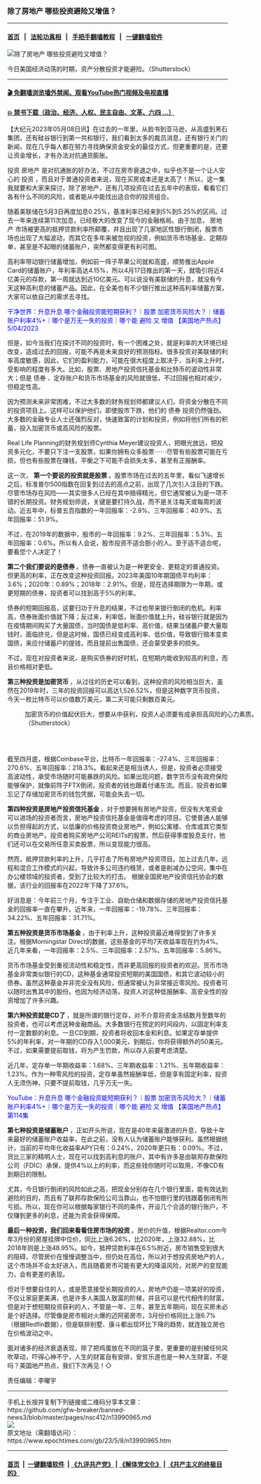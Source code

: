### 除了房地产 哪些投资避险又增值？
------------------------

#### [首页](https://github.com/gfw-breaker/banned-news3/blob/master/README.md) &nbsp;&nbsp;|&nbsp;&nbsp; [法轮功真相](https://github.com/begood0513/basic/blob/master/README.md)  &nbsp;&nbsp;|&nbsp;&nbsp; [手把手翻墙教程](https://github.com/gfw-breaker/guides/wiki)  &nbsp;&nbsp;|&nbsp;&nbsp; [一键翻墙软件](https://github.com/gfw-breaker/nogfw/blob/master/README.md)  



<div><img alt="除了房地产 哪些投资避险又增值？" class="attachment-djy_600_400 size-djy_600_400 wp-post-image" src="https://i.epochtimes.com/assets/uploads/2023/05/id13990971-shutterstock_2142212239-600x400.jpg"/>
<div class="caption">
 <p>
  今日美国经济动荡的时期，资产分散投资才能避险。（Shutterstock）
 </p>
</div></div><hr/>

#### [ 🎬  免翻墙浏览墙外禁闻、观看YouTube热门视频及电视直播](https://github.com/gfw-breaker/HelloWorld)

#### [ 💥  禁书下载（政治、经济、人权、民主自由、文革、六四 ...）](https://github.com/gfw-breaker/books/blob/master/README.md)

<div><p>
 【大纪元2023年05月08日讯】在过去的一年里，从脸书到亚马逊，从高盛到黑石集团，还有硅谷银行到第一共和银行，我们看到太多的裁员消息，还有银行关门的新闻，现在几乎每人都在努力寻找确保资金安全的最佳方式，但更重要的是，还要让资金增长，才有办法对抗通货膨胀。
</p>
<p>
 <ok href="https://www.epochtimes.com/gb/tag/%E6%8A%95%E8%B5%84.html">
  投资
 </ok>
 <ok href="https://www.epochtimes.com/gb/tag/%E6%88%BF%E5%9C%B0%E4%BA%A7.html">
  房地产
 </ok>
 是对抗通胀的好办法，不过在房市衰退之中，似乎也不是一个让人安心的
 <ok href="https://www.epochtimes.com/gb/tag/%E6%8A%95%E8%B5%84.html">
  投资
 </ok>
 ，而且对于普通投资者来说，现在买房成本还是太高了！所以，这一集我就要和大家来探讨，除了房地产，还有几项投资在过去五年中的表现，看看它们各有什么不同的风险，或者能从中能找出适合你的投资组合。
</p>
<p>
 随着美联储在5月3日再度加息0.25%，基准利率已经来到5%到5.25%的区间。过去一年来连续第11次加息，已经极大的改变了现今的金融格局。由于加息，
 <ok href="https://www.epochtimes.com/gb/tag/%E6%88%BF%E5%9C%B0%E4%BA%A7.html">
  房地产
 </ok>
 市场被更高的抵押贷款利率所颠覆，并且出现了几家地区性银行倒闭，股票市场也出现了大幅波动，而其它在多年来被忽视的投资，例如货币市场基金、定期存单，甚至是不起眼的储蓄账户，突然都变得更有利可图。
</p>
<p>
 高利率带动银行储蓄增加，例如前一阵子苹果公司就和高盛，顺势推出Apple Card的储蓄账户，年利率高达4.15%，所以4月17日推出的第一天，就吸引将近4亿美元的存款，第一周就达到近10亿美元。可以说没有美联储的升息，就没有今天这种高利息的储蓄产品。因此，在全美也有不少银行推出这种高利率储蓄方案，大家可以依自己的需求去寻找。
</p>
<p>
 <span style="color: #0000ff;">
  干净世界：升息升息 哪个金融投资能短期获利？｜股票 加密货币风险大？｜储蓄账户利率4%+｜哪个是万无一失的投资｜哪个能
  <ok href="https://www.epochtimes.com/gb/tag/%E9%81%BF%E9%99%A9.html">
   避险
  </ok>
  又
  <ok href="https://www.epochtimes.com/gb/tag/%E5%A2%9E%E5%80%BC.html">
   增值
  </ok>
  【美国地产热点】5/04/2023
 </span>
 <br/>
</p>
<p>
 但是，如今当我们在探讨不同的投资时，有一个困难之处，就是利率的大环境已经改变，造成过去的回报，可能不再是未来良好的预测指标。很多投资对美联储的利率高度敏感，因此，它们的盈利能力，可能在很大程度上取决于，当利率上升时，受影响的程度有多大。比如，股票、房地产投资信托基金和比特币的波动性非常大；但是
 <ok href="https://www.epochtimes.com/gb/tag/%E5%80%BA%E5%88%B8.html">
  债券
 </ok>
 、定存账户和货币市场基金的风险就很低，不过回报也相对减少，但稳定性高。
</p>
<p>
 因为预测未来非常困难，不过大多数的财务规划师都建议人们，将资金分散在不同的投资项目上。这样可以保护他们，即使股市下跌，他们的
 <ok href="https://www.epochtimes.com/gb/tag/%E5%80%BA%E5%88%B8.html">
  债券
 </ok>
 投资仍然强劲。大多数的金融专业人士还强烈反对，快速致富的计划和投资，例如将他们所有的积蓄，投入加密货币或高风险的股票。
</p>
<p>
 Real Life Planning的财务规划师Cynthia Meyer建议投资人，把眼光放远，把投资多元化，不要只下注一支股票，如果你拥有众多股票⋯⋯尽管有些股票可能在亏损，但也有些股票在赚钱，平衡之下可能不会损失太多，甚至有正报酬率。
</p>
<p>
 这一次，
 <strong>
  第一个要说的投资就是股票
 </strong>
 。股票市场在过去的五年里，看似飞速增长之后，标准普尔500指数在回复到过去的高点之前，出现了几次引人注目的下跌。尽管市场存在风险——其实很多人已经在其中赔得精光，但它通常被认为是一项不错的长期投资。财务规划师说，关键是要打持久战，而不是关注每天或每周的波动。近五年中，标普五百指数的一年回报率：-2.9%、三年回报率：40.9%、五年回报率：51.9%。
</p>
<p>
 不过，在2019年的数据中，股市的一年回报率：9.2%、三年回报率：5.3%、五年回报率：0.6%。所以有人会说，股市投资不适合胆小的人。至于适不适合呢，要看您个人决定了！
</p>
<p>
 <strong>
  第二个我们要说的是债券
 </strong>
 。债券一直被认为是一种更安全、更稳定的普通投资。但更高的利率，正在改变这种投资回报。2023年美国10年期国债平均利率：3.6%；2020年：0.89%；2018年：2.91%。但是，现在选择期限为一年期，或更短期的债券，投资者可以找到高于5%的利率。
</p>
<p>
 债券的短期回报高，这要归功于升息的结果，不过也带来银行倒闭的危机。利率高，债券账面价值就下降；反过来，利率低，账面价值就上升。硅谷银行就是因为在疫情期间购买了大量国债，当时国债是低利率、高价值，结果当储蓄户要大量取钱时，面临挤兑，但是这时候，国债已经变成高利率、低价值，导致银行赔本变卖国债，来应付储蓄户的提钱，而且提前出售国债，还会蒙受更多的损失。
</p>
<p>
 不过，现在对投资者来说，是购买债券的好时机，在短期内能收到较高的利息，而且价格相对更低。
</p>
<p>
 <strong>
  第三种投资是加密货币
 </strong>
 ，从过往的历史可以看到，这种投资的风险相当巨大，虽然在2019年时，三年的投资回报可以高达1,526.52%，但是这种数字货币投资，今天一枚比特币可以价值数万美元，第二天可能只剩数百美元。
</p>
<figure aria-describedby="caption-attachment-13990983" class="wp-caption aligncenter" id="attachment_13990983" style="width: 600px">
 <ok href="https://i.epochtimes.com/assets/uploads/2023/05/id13990983-shutterstock_1446278705.jpg" target="_blank">
  <img alt="" class="size-large wp-image-13990983" src="https://i.epochtimes.com/assets/uploads/2023/05/id13990983-shutterstock_1446278705-600x351.jpg"/>
 </ok>
 <br/><figcaption class="wp-caption-text" id="caption-attachment-13990983">
  加密货币的价值起伏巨大，想要从中获利，投资人必须要有成承担高风险的心力素质。（Shutterstock）
 </figcaption><br/>
</figure><br/>
<p>
 截至四月底，根据Coinbase平台，比特币一年回报率：-27.4%、三年回报率：270.6%、五年回报率：218.3%。看起来还是相当诱人，但是，投资者必须接受高波动性，承受市场随时可能暴跌的风险。如果出现问题，数字货币没有政府保险能够保护，就像前阵子FTX倒闭，投资者的钱也跟着付诸东流。而且，投资者如果忘记了存储加密货币的钱包凭据，可能会失去一切。
</p>
<p>
 <strong>
  第四种投资是房地产投资信托基金
 </strong>
 ，对于想要拥有房地产投资，但没有大笔资金可以进场的投资者而言，房地产投资信托基金是值得考虑的项目。它使普通人能够以负担得起的方式，以低廉的价格投资商业房地产，例如公寓楼、仓库或其它类型的商业房地产。投资者购买房地产公司REITs的股票，然后获得季度股息支付，他们还可以在交易所任意买卖股票，所以变现能力很高。
</p>
<p>
 然而，抵押贷款利率的上升，几乎打击了所有房地产投资项目。加上过去几年，远程和混合工作模式的兴起，导致许多公司违约租赁，或者是削减办公空间，集中在办公楼领域的投资者，受到了比较大的打击。 根据全国房地产投资信托协会的数据，该行业的回报率在2022年下降了37.6%。
</p>
<p>
 好消息是：今年前三个月，专注于工业、自助仓储和数据存储的房地产投资信托基金的回报率一直在攀升。近年来，一年回报率：-19.78%、三年回报率：34.22%、五年回报率：31.71%。
</p>
<p>
 <strong>
  第五种投资是货币市场基金
 </strong>
 ，由于利率上升，这种投资最近难得受到了许多关注。根据Morningstar Direct的数据，这些基金的平均7天收益率现在约为4%。近几年来看，一年回报率：2.5%、三年回报率：2.57%、五年回报率：5.86%。
</p>
<p>
 货币市场基金受到重视流动性和稳定性，而非更高回报的投资者的欢迎。货币市场基金非常类似银行的CD，这种基金通常投资短期的美国国债，和其它波动较小的债券。虽然这种基金并非完全没有风险，但通常被认为非常接近零风险。投资者可以随时出售其中的股份。也因为经济动荡，投资人对这种低报酬率、高安全性的投资增加了许多兴趣。
</p>
<p>
 <strong>
  第六种投资就是CD了
 </strong>
 ，就是所谓的银行定存，对不介意将资金冻结数月至数年的投资者，也可以考虑这种金融商品。大多数银行在预定的时间段内，以固定利率支付一定数额的利息。一旦CD到期，投资者将收回本金和利息。如果定存单提供5%的年利率，对一年期的CD存入1,000美元，到期后，你将获得额外的50美元。不过，如果需要提前取钱，将为产生罚款，所以存入前要考虑清楚。
</p>
<p>
 近几年，定存单一年期收益率：1.68%、三年期收益率：1.21%、五年期收益率：1.23%。作为一种零风险的投资，定存单虽然报酬率低，但是享有固定利率，投资人无须伤神，只要不提前取钱，几乎万无一失。
</p>
<p>
 <span style="color: #0000ff;">
  YouTube：升息升息 哪个金融投资能短期获利？｜股票 加密货币风险大？｜储蓄账户利率4%+｜哪个是万无一失的投资｜哪个能
  <ok href="https://www.epochtimes.com/gb/tag/%E9%81%BF%E9%99%A9.html">
   避险
  </ok>
  又
  <ok href="https://www.epochtimes.com/gb/tag/%E5%A2%9E%E5%80%BC.html">
   增值
  </ok>
  【美国地产热点】第114集
 </span>
 <br/>
</p>
<p>
 <strong>
  第七种投资是储蓄账户
 </strong>
 ，正如开头所说，现在是40年来最激进的升息，导致十年来最好的储蓄账户收益率，在此之前，没有人认为储蓄账户能够获利。虽然根据统计，当前的平均年化收益率APY只有：0.24%，2020年更只有：0.09%。不过，货比三家的精明人士，现在可以找到高利息的账户，其中有许多是由联邦存款保险公司（FDIC）承保，提供4%以上的利率，而这些钱你随时可以取用，不像CD有到期日的限制。
</p>
<p>
 尤其，今日银行倒闭的风险如此之高，把现金分别存在几个银行里面，能有效达到避险的目的，而且有了联邦存款保险公司当靠山，也不怕银行里的钱跟着倒闭有所亏损。所以，现在你可以根据每家银行不同的条件，开设几个合适的银行账户，不仅赚到更多的利息，还能为资金获得保障。
</p>
<p>
 <strong>
  最后一种投资，我们回来看看住房市场的投资
 </strong>
 。房价的升值，根据Realtor.com今年3月份的房屋挂牌中位价，同比上涨6.26%，比2020年，上涨32.88%，比2018年则是上涨48.95%。如今，抵押贷款利率在6.5%附近，房市销售受到很大的阻碍，尽管房价在慢慢调整当中，但仍处在高位，所以对于想投资房地产的人，这个市场并不会太好进入，而且随着房市可能有更大的降温风险，对房产的变现能力，会有更差的表现。
</p>
<p>
 但对于想要自住的人，或是愿意接受长期投资的人，房地产仍是一项美好的投资，不仅让家庭更美满，也是许多人美国人致富的阶梯，并且可以是代代相传的财富。但是对于想短期投资获利的人，不管是一年、三年，甚至五年期间，现在买房未必是个好选择。尽管像是房市相对火爆的迈阿密房市，3月份价格同比上涨6.7%（根据Redfin数据），但是联排别墅、康斗都出现环比下降的趋势，就连独立房也在价格波动之中。
</p>
<p>
 面对诸多的经济衰退表现，除了把鸡蛋放在不同的篮子里，更重要的是别被任何风吹草动，吓得心神不宁，人生的财富自有安排，安贫乐道也是一种人生财富，不是吗？美国地产热点，我们下次再见！◇
</p>
<p>
 责任编辑：李曜宇
</p>
</div>
<hr/>
手机上长按并复制下列链接或二维码分享本文章：<br/>
https://github.com/gfw-breaker/banned-news3/blob/master/pages/nsc412/n13990965.md <br/>
<a href='https://github.com/gfw-breaker/banned-news3/blob/master/pages/nsc412/n13990965.md'><img src='https://github.com/gfw-breaker/banned-news3/blob/master/pages/nsc412/n13990965.md.png'/></a> <br/>
原文地址（需翻墙访问）：https://www.epochtimes.com/gb/23/5/8/n13990965.htm


------------------------
#### [首页](https://github.com/gfw-breaker/banned-news3/blob/master/README.md) &nbsp;|&nbsp; [一键翻墙软件](https://github.com/gfw-breaker/nogfw/blob/master/README.md) &nbsp;| [《九评共产党》](https://github.com/gfw-breaker/9ping.md/blob/master/README.md#九评之一评共产党是什么) | [《解体党文化》](https://github.com/gfw-breaker/jtdwh.md/blob/master/README.md) | [《共产主义的终极目的》](https://github.com/gfw-breaker/gczydzjmd.md/blob/master/README.md)


<img src='http://gfw-breaker.win/banned-news3/pages/nsc412/n13990965.md' width='0px' height='0px'/>